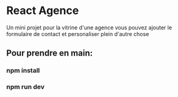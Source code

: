 # React Agence

Un mini projet pour la vitrine d'une agence 
vous pouvez ajouter le formulaire de contact et personaliser plein d'autre chose

## Pour prendre en main:

### npm install

### npm run dev



